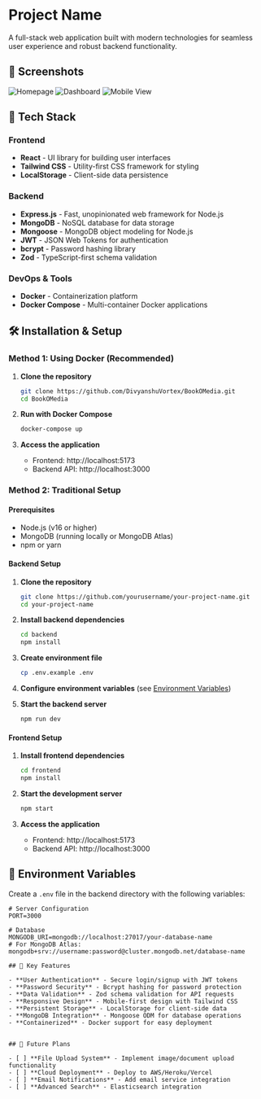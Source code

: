 # Project Name

A full-stack web application built with modern technologies for seamless user experience and robust backend functionality.

## 📸 Screenshots

<!-- Add your project screenshots here -->
![Homepage](./screenshots/homepage.png)
![Dashboard](./screenshots/dashboard.png)
![Mobile View](./screenshots/mobile.png)

## 🚀 Tech Stack

### Frontend
- **React** - UI library for building user interfaces
- **Tailwind CSS** - Utility-first CSS framework for styling
- **LocalStorage** - Client-side data persistence

### Backend
- **Express.js** - Fast, unopinionated web framework for Node.js
- **MongoDB** - NoSQL database for data storage
- **Mongoose** - MongoDB object modeling for Node.js
- **JWT** - JSON Web Tokens for authentication
- **bcrypt** - Password hashing library
- **Zod** - TypeScript-first schema validation

### DevOps & Tools
- **Docker** - Containerization platform
- **Docker Compose** - Multi-container Docker applications

## 🛠️ Installation & Setup

### Method 1: Using Docker (Recommended)

1. **Clone the repository**
   ```bash
   git clone https://github.com/DivyanshuVortex/BookOMedia.git
   cd BookOMedia
   ```

2. **Run with Docker Compose**
   ```bash
   docker-compose up
   ```

3. **Access the application**
   - Frontend: http://localhost:5173
   - Backend API: http://localhost:3000

### Method 2: Traditional Setup

#### Prerequisites
- Node.js (v16 or higher)
- MongoDB (running locally or MongoDB Atlas)
- npm or yarn

#### Backend Setup

1. **Clone the repository**
   ```bash
   git clone https://github.com/yourusername/your-project-name.git
   cd your-project-name
   ```

2. **Install backend dependencies**
   ```bash
   cd backend
   npm install
   ```

3. **Create environment file**
   ```bash
   cp .env.example .env
   ```

4. **Configure environment variables** (see [Environment Variables](#environment-variables))

5. **Start the backend server**
   ```bash
   npm run dev
   ```

#### Frontend Setup

1. **Install frontend dependencies**
   ```bash
   cd frontend
   npm install
   ```

2. **Start the development server**
   ```bash
   npm start
   ```

3. **Access the application**
   - Frontend: http://localhost:5173
   - Backend API: http://localhost:3000

## 🔧 Environment Variables

Create a `.env` file in the backend directory with the following variables:

```env
# Server Configuration
PORT=3000

# Database
MONGODB_URI=mongodb://localhost:27017/your-database-name
# For MongoDB Atlas: mongodb+srv://username:password@cluster.mongodb.net/database-name

## 🔑 Key Features

- **User Authentication** - Secure login/signup with JWT tokens
- **Password Security** - Bcrypt hashing for password protection
- **Data Validation** - Zod schema validation for API requests
- **Responsive Design** - Mobile-first design with Tailwind CSS
- **Persistent Storage** - LocalStorage for client-side data
- **MongoDB Integration** - Mongoose ODM for database operations
- **Containerized** - Docker support for easy deployment


## 🚀 Future Plans

- [ ] **File Upload System** - Implement image/document upload functionality
- [ ] **Cloud Deployment** - Deploy to AWS/Heroku/Vercel
- [ ] **Email Notifications** - Add email service integration
- [ ] **Advanced Search** - Elasticsearch integration


